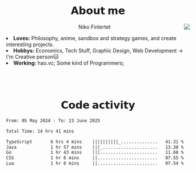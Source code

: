 <div>
  <h1 align="center">𝗔𝗯𝗼𝘂𝘁 𝗺𝗲</h1>
    <div align="center">
      <img src="https://64.media.tumblr.com/753cecd3e4eafb916e634db43fb5ac28/71df3f8a7be83c9b-ee/s500x750/9d3eae262784094f48a1da292f334dab0da6f714.gif" align="right">
    </div>
  <p align="center">Niko Finlertet</p>
<li>
<b>Loves:</b> Philosophy, anime, sandbox and strategy games, and create interesting projects.
</li>
<li>
<b>Hobbys:</b> Economics, Tech Stuff, Graphic Design, Web Development -> I'm Creative person🐱
</li>
<li>
<b>Working:</b> hao.vc; Some kind of Programmers;
</li>
<br><br><br>

</div>

<!-- Тут расположить контакты + проекты(написать не портфолио, а сайт для моих проектов и распространять этот репозиторий как портфолио?) -->


<h1 align="center">𝗖𝗼𝗱𝗲 𝗮𝗰𝘁𝗶𝘃𝗶𝘁𝘆</h1>



<!-- WakaTime -->
<!--START_SECTION:waka-->

```txt
From: 05 May 2024 - To: 23 June 2025

Total Time: 14 hrs 41 mins

TypeScript       6 hrs 4 mins    ||||||||||_..............   41.31 %
Java             1 hr 57 mins    |||_.....................   13.30 %
Go               1 hr 43 mins    |||......................   11.68 %
CSS              1 hr 6 mins     ||.......................   07.55 %
Lua              1 hr 6 mins     ||.......................   07.54 %
```

<!--END_SECTION:waka-->



